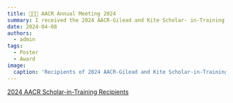 ```yaml
---
title: 👩🏻‍💼 AACR Annual Meeting 2024
summary: I received the 2024 AACR-Gilead and Kite Scholar- in-Training Awards to present a poster at the annual meeting.
date: 2024-04-08
authors:
  - admin
tags:
  - Poster
  - Award
image:
  caption: 'Recipients of 2024 AACR-Gilead and Kite Scholar-in-Training Awards'
---
```


[2024 AACR Scholar-in-Training Recipients](https://www.aacr.org/wp-content/uploads/2024/03/AM24_SITA_AwardeeList_ForWebsite.pdf)
